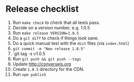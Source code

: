 # Release checklist

1. Run `make check` to check that all tests pass.
2. Decide on a version number, e.g. 1.0.5
3. Run `make release VERSION=1.0.5`
4. Do a `git diff` to check if things look sane.
4. Do a quick manual test with the `dist` files (via `index.html`)
5. `git commit -m "New release 1.0.5"`
6. `git tag -s v1.0.5
7. Run `git push && git push --tags`
8. Update http://conversejs.org
9. Create `1.0.5` directory for the CDN.
10. Run `npm publish`
